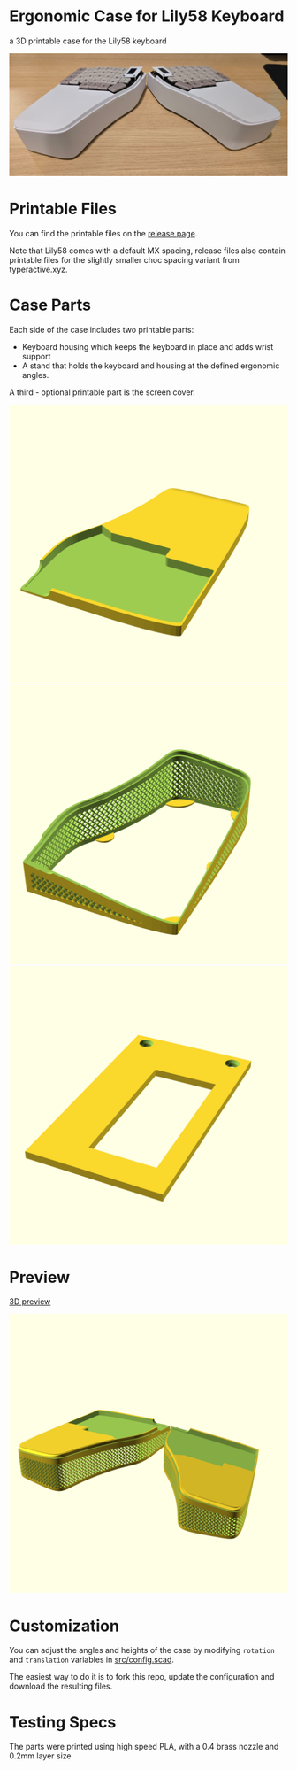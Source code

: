 # Ergonomic Case for Lily58 Keyboard

a 3D printable case for the Lily58 keyboard

![](doc/img/printed_photo.jpg)

# Printable Files

You can find the printable files on the [release page](https://github.com/RoniGurvich/Ergo58/releases/tag/latest).

Note that Lily58 comes with a default MX spacing, release files also contain printable files for the slightly smaller
choc
spacing variant from typeractive.xyz.

# Case Parts

Each side of the case includes two printable parts:

- Keyboard housing which keeps the keyboard in place and adds wrist support
- A stand that holds the keyboard and housing at the defined ergonomic angles.

A third - optional printable part is the screen cover.

![](doc/img/choc_housing.png)
![](doc/img/choc_stand.png)
![](doc/img/choc_screen_cover.png)

# Preview

[3D preview](./doc/3d/mx_assembly.stl)

![](doc/img/mx_assembly.png)

# Customization

You can adjust the angles and heights of the case by modifying `rotation` and `translation` variables
in [src/config.scad](src/config.scad).

The easiest way to do it is to fork this repo, update the configuration and download the resulting files.

# Testing Specs
The parts were printed using high speed PLA, with a 0.4 brass nozzle and 0.2mm layer size
